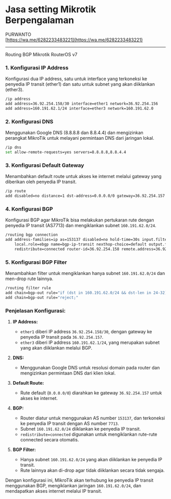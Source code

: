 # Jasa setting Mikrotik Berpengalaman  
PURWANTO  
[https://wa.me/6282233483221](https://wa.me/6282233483221)  

---

Routing BGP Mikrotik RouterOS v7

### 1. **Konfigurasi IP Address**
Konfigurasi dua IP address, satu untuk interface yang terkoneksi ke penyedia IP transit (ether1) dan satu untuk subnet yang akan diiklankan (ether3).
```bash
/ip address
add address=36.92.254.158/30 interface=ether1 network=36.92.254.156
add address=160.191.62.1/24 interface=ether3 network=160.191.62.0
```

### 2. **Konfigurasi DNS**
Menggunakan Google DNS (8.8.8.8 dan 8.8.4.4) dan mengizinkan perangkat MikroTik untuk melayani permintaan DNS dari jaringan lokal.
```bash
/ip dns
set allow-remote-requests=yes servers=8.8.8.8,8.8.4.4
```

### 3. **Konfigurasi Default Gateway**
Menambahkan default route untuk akses ke internet melalui gateway yang diberikan oleh penyedia IP transit.
```bash
/ip route
add disabled=no distance=1 dst-address=0.0.0.0/0 gateway=36.92.254.157
```

### 4. **Konfigurasi BGP**
Konfigurasi BGP agar MikroTik bisa melakukan pertukaran rute dengan penyedia IP transit (AS7713) dan mengiklankan subnet `160.191.62.0/24`.
```bash
/routing bgp connection
add address-families=ip as=153137 disabled=no hold-time=30s input.filter="" \
    local.role=ebgp name=bgp-ip-transit nexthop-choice=default output.filter-chain=bgp-out \
    redistribute=connected router-id=36.92.254.158 remote.address=36.92.254.157/32 remote.as=7713
```

### 5. **Konfigurasi BGP Filter**
Menambahkan filter untuk mengiklankan hanya subnet `160.191.62.0/24` dan men-drop rute lainnya.
```bash
/routing filter rule
add chain=bgp-out rule="if (dst in 160.191.62.0/24 && dst-len in 24-32) { accept }"
add chain=bgp-out rule="reject;"
```

### Penjelasan Konfigurasi:
1. **IP Address:**
   - `ether1` diberi IP address `36.92.254.158/30`, dengan gateway ke penyedia IP transit pada `36.92.254.157`.
   - `ether3` diberi IP address `160.191.62.1/24`, yang merupakan subnet yang akan diiklankan melalui BGP.

2. **DNS:**
   - Menggunakan Google DNS untuk resolusi domain pada router dan mengizinkan permintaan DNS dari klien lokal.

3. **Default Route:**
   - Rute default (`0.0.0.0/0`) diarahkan ke gateway `36.92.254.157` untuk akses ke internet.

4. **BGP:**
   - Router diatur untuk menggunakan AS number `153137`, dan terkoneksi ke penyedia IP transit dengan AS number `7713`.
   - Subnet `160.191.62.0/24` diiklankan ke penyedia IP transit.
   - `redistribute=connected` digunakan untuk mengiklankan rute-rute connected secara otomatis.

5. **BGP Filter:**
   - Hanya subnet `160.191.62.0/24` yang akan diiklankan ke penyedia IP transit.
   - Rute lainnya akan di-drop agar tidak diiklankan secara tidak sengaja.

Dengan konfigurasi ini, MikroTik akan terhubung ke penyedia IP transit menggunakan BGP, mengiklankan jaringan `160.191.62.0/24`, dan mendapatkan akses internet melalui IP transit.

